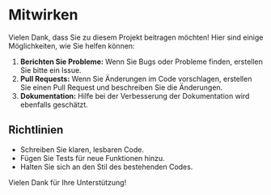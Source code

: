 # Mitwirken
Vielen Dank, dass Sie zu diesem Projekt beitragen möchten! Hier sind einige Möglichkeiten, wie Sie helfen können:

1. **Berichten Sie Probleme:** Wenn Sie Bugs oder Probleme finden, erstellen Sie bitte ein Issue.
2. **Pull Requests:** Wenn Sie Änderungen im Code vorschlagen, erstellen Sie einen Pull Request und beschreiben Sie die Änderungen.
3. **Dokumentation:** Hilfe bei der Verbesserung der Dokumentation wird ebenfalls geschätzt.

## Richtlinien
- Schreiben Sie klaren, lesbaren Code.
- Fügen Sie Tests für neue Funktionen hinzu.
- Halten Sie sich an den Stil des bestehenden Codes.

Vielen Dank für Ihre Unterstützung!